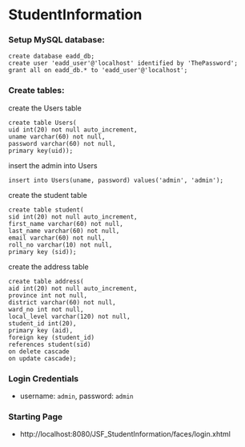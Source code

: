 # StudentInformation

### Setup MySQL database:
~~~
create database eadd_db;
create user 'eadd_user'@'localhost' identified by 'ThePassword';
grant all on eadd_db.* to 'eadd_user'@'localhost';
~~~
### Create tables:
create the Users table
~~~
create table Users( 
uid int(20) not null auto_increment, 
uname varchar(60) not null, 
password varchar(60) not null, 
primary key(uid));
~~~
insert the admin into Users
~~~
insert into Users(uname, password) values('admin', 'admin');
~~~
create the student table
~~~
create table student(
sid int(20) not null auto_increment,
first_name varchar(60) not null,
last_name varchar(60) not null,
email varchar(60) not null,
roll_no varchar(10) not null, 
primary key (sid));
~~~
create the address table
~~~
create table address(
aid int(20) not null auto_increment,
province int not null,
district varchar(60) not null, 
ward_no int not null, 
local_level varchar(120) not null, 
student_id int(20), 
primary key (aid),
foreign key (student_id)
references student(sid)
on delete cascade
on update cascade);
~~~
### Login Credentials
* username: `admin`, password: `admin`

### Starting Page
* http://localhost:8080/JSF_StudentInformation/faces/login.xhtml
